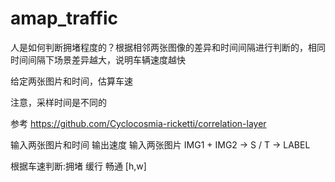 # amap_traffic

人是如何判断拥堵程度的？根据相邻两张图像的差异和时间间隔进行判断的，相同时间间隔下场景差异越大，说明车辆速度越快

给定两张图片和时间，估算车速

注意，采样时间是不同的

参考 https://github.com/Cyclocosmia-ricketti/correlation-layer

输入两张图片和时间 输出速度
输入两张图片 
IMG1 + IMG2 -> S / T -> LABEL

根据车速判断:拥堵 缓行 畅通
[h,w] 